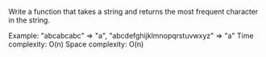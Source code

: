 
Write a function that takes a string and returns the most frequent character in the string.

Example: "abcabcabc" => "a", "abcdefghijklmnopqrstuvwxyz" => "a"
Time complexity: O(n)
Space complexity: O(n)

